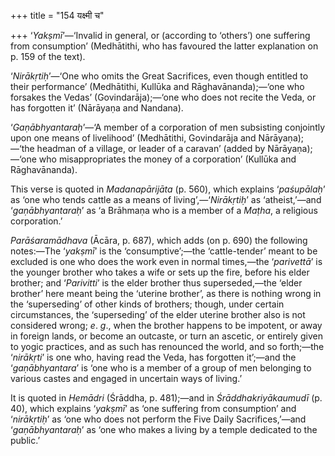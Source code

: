 +++
title = "154 यक्ष्मी च"

+++
‘*Yakṣmī*’—‘Invalid in general, or (according to ‘others’) one suffering
from consumption’ (Medhātithi, who has favoured the latter explanation
on p. 159 of the text).

‘*Nirākṛtiḥ*’—‘One who omits the Great Sacrifices, even though entitled
to their performance’ (Medhātithi, Kullūka and Rāghavānanda);—‘one who
forsakes the Vedas’ (Govindarāja);—‘one who does not recite the Veda, or
has forgotten it’ (Nārāyaṇa and Nandana).

‘*Gaṇābhyantaraḥ*’—‘A member of a corporation of men subsisting
conjointly upon one means of livelihood’ (Medhātithi, Govindarāja and
Nārāyaṇa);—‘the headman of a village, or leader of a caravan’ (added by
Nārāyaṇa);—‘one who misappropriates the money of a corporation’ (Kullūka
and Rāghavānanda).

This verse is quoted in *Madanapārijāta* (p. 560), which explains
‘*paśupālaḥ*’ as ‘one who tends cattle as a means of
living’,—‘*Nirākṛtiḥ*’ as ‘atheist,’—and ‘*gaṇābhyantaraḥ*’ as ‘a
Brāhmaṇa who is a member of a *Maṭha*, a religious corporation.’

*Parāśaramādhava* (Ācāra, p. 687), which adds (on p. 690) the following
notes:—The ‘*yakṣmī*’ is the ‘consumptive’;—the ‘cattle-tender’ meant to
be excluded is one who does the work even in normal times,—the
‘*parivettā*’ is the younger brother who takes a wife or sets up the
fire, before his elder brother; and ‘*Parivitti*’ is the elder brother
thus superseded,—the ‘elder brother’ here meant being the ‘uterine
brother’, as there is nothing wrong in the ‘superseding’ of other kinds
of brothers; though, under certain circumstances, the ‘superseding’ of
the elder uterine brother also is not considered wrong; *e*. *g*., when
the brother happens to be impotent, or away in foreign lands, or become
an outcaste, or turn an ascetic, or entirely given to yogic practices,
and as such has renounced the world, and so forth;—the ‘*nirākṛti*’ is
one who, having read the Veda, has forgotten it’;—and the
‘*gaṇābhyantara*’ is ‘one who is a member of a group of men belonging to
various castes and engaged in uncertain ways of living.’

It is quoted in *Hemādri* (Śrāddha, p. 481);—and in
*Śrāddhakriyākaumudī* (p. 40), which explains ‘*yakṣmī*’ as ‘one
suffering from consumption’ and ‘*nirākṛtiḥ*’ as ‘one who does not
perform the Five Daily Sacrifices,’—and ‘*gaṇābhyantaraḥ*’ as ‘one who
makes a living by a temple dedicated to the public.’


